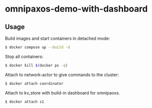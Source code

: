 # omnipaxos-demo-with-dashboard
## Usage
Build images and start containers in detached mode:
```bash
$ docker compose up --build -d
```
Stop all containers:
```bash
$ docker kill $(docker ps -q)
```
Attach to network-actor to give commands to the cluster:
```bash
$ docker attach coordinator
```

Attach to kv_store with build-in dashboard for omnipaoxs.

```bash
$ docker attach s1
```
